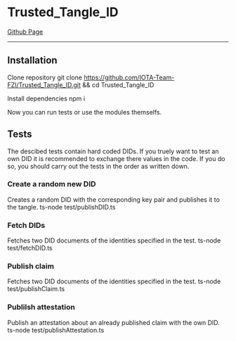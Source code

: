 # Trusted_Tangle_ID

[Github Page](https://iota-team-fzi.github.io/Trusted_Tangle_ID/)

---

## Installation

Clone repository
    git clone https://github.com/IOTA-Team-FZI/Trusted_Tangle_ID.git && cd Trusted_Tangle_ID

Install dependencies
    npm i

Now you can run tests or use the modules themselfs.



## Tests

The descibed tests contain hard coded DIDs. If you truely want to test an own DID
it is recommended to exchange there values in the code.
If you do so, you should carry out the tests in the order as written down.

### Create a random new DID
Creates a random DID with the corresponding key pair and publishes it to the tangle.
    ts-node test/publishDID.ts

### Fetch DIDs
Fetches two DID documents of the identities specified in the test.
    ts-node test/fetchDID.ts

### Publish claim
Fetches two DID documents of the identities specified in the test.
    ts-node test/publishClaim.ts

### Publilsh attestation
Publish an attestation about an already published claim with the own DID.
    ts-node test/publishAttestation.ts